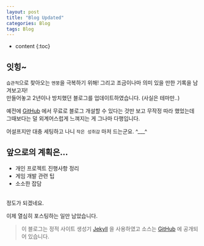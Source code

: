 ```yaml
---
layout: post
title: "Blog Updated"
categories: Blog
tags: Blog
---
```


* content
{:toc}

## 잇힝~

`습관적`으로 찾아오는 `멘붕`을 극복하기 위해! 그리고 조금이나마 의미 있을 만한 기록을 남겨보고자!  
만들어놓고 2년이나 방치했던 블로그를 업데이트하였습니다. (사실은 테마만..)




예전에 [GitHub](GitHub) 에서 무료로 블로그 개설할 수 있다는 것만 보고 무작정 따라 했었는데  
그때보다는 덜 외계어스럽게 느껴지는 게 그나마 다행입니다.

어설프지만 대충 세팅하고 나니 `작은 성취감` 마저 드는군요. ^___^


## 앞으로의 계획은...
* 개인 프로젝트 진행사항 정리
* 게임 개발 관련 팁
* 소소한 잡담  

<br>
정도가 되겠네요.

이제 열심히 포스팅하는 일만 남았습니다.

> 이 블로그는 정적 사이트 생성기 [Jekyll](Jekyll) 을 사용하였고 소스는 [GitHub](GitHub) 에 공개되어 있습니다.

[Jekyll]: https://jekyllrb-ko.github.io/
[GitHub]: https://github.com/faith20/faith20.github.io
